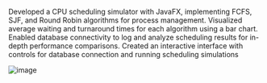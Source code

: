 Developed a CPU scheduling simulator with JavaFX, implementing FCFS, SJF, and Round Robin algorithms for process management.
Visualized average waiting and turnaround times for each algorithm using a bar chart.
Enabled database connectivity to log and analyze scheduling results for in-depth performance comparisons.
Created an interactive interface with controls for database connection and running scheduling simulations

![image](https://github.com/user-attachments/assets/2c0a6dc9-df44-41d8-af64-eb19b1993bba)

